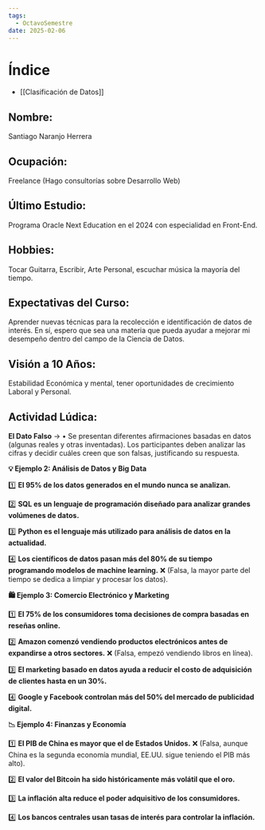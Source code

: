 ```yaml
---
tags:
  - OctavoSemestre
date: 2025-02-06
---
```

# Índice
- [[Clasificación de Datos]]

## **Nombre:** 
Santiago Naranjo Herrera

## **Ocupación:** 
Freelance (Hago consultorías sobre Desarrollo Web)

## **Último Estudio:**
Programa Oracle Next Education en el 2024 con especialidad en Front-End. 

## **Hobbies:**
Tocar Guitarra, Escribir, Arte Personal, escuchar música la mayoría del tiempo.

## **Expectativas del Curso:**
 Aprender nuevas técnicas para la recolección e identificación de datos de interés. En sí, espero que sea una materia que pueda ayudar a mejorar mi desempeño dentro del campo de la Ciencia de Datos.

## **Visión a 10 Años:**
Estabilidad Económica y mental, tener oportunidades de crecimiento Laboral y Personal.



## **Actividad Lúdica:** 

**El Dato Falso** -> • Se presentan diferentes afirmaciones basadas en datos (algunas reales y otras inventadas). Los participantes deben analizar las cifras y decidir cuáles creen que son falsas, justificando su respuesta.

**💡 Ejemplo 2: Análisis de Datos y Big Data**

1️⃣ **El 95% de los datos generados en el mundo nunca se analizan.**

2️⃣ **SQL es un lenguaje de programación diseñado para analizar grandes volúmenes de datos.**

3️⃣ **Python es el lenguaje más utilizado para análisis de datos en la actualidad.**

4️⃣ **Los científicos de datos pasan más del 80% de su tiempo programando modelos de machine learning.** ❌ (Falsa, la mayor parte del tiempo se dedica a limpiar y procesar los datos).

**🛍️ Ejemplo 3: Comercio Electrónico y Marketing**

1️⃣ **El 75% de los consumidores toma decisiones de compra basadas en reseñas online.**

2️⃣ **Amazon comenzó vendiendo productos electrónicos antes de expandirse a otros sectores.** ❌ (Falsa, empezó vendiendo libros en línea).

3️⃣ **El marketing basado en datos ayuda a reducir el costo de adquisición de clientes hasta en un 30%.**

4️⃣ **Google y Facebook controlan más del 50% del mercado de publicidad digital.**


**📉 Ejemplo 4: Finanzas y Economía**

1️⃣ **El PIB de China es mayor que el de Estados Unidos.** ❌ (Falsa, aunque China es la segunda economía mundial, EE.UU. sigue teniendo el PIB más alto).

2️⃣ **El valor del Bitcoin ha sido históricamente más volátil que el oro.**

3️⃣ **La inflación alta reduce el poder adquisitivo de los consumidores.**

4️⃣ **Los bancos centrales usan tasas de interés para controlar la inflación.**

